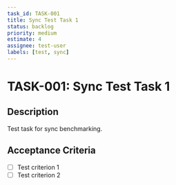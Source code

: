 ```yaml
---
task_id: TASK-001
title: Sync Test Task 1
status: backlog
priority: medium
estimate: 4
assignee: test-user
labels: [test, sync]
---
```


# TASK-001: Sync Test Task 1

## Description
Test task for sync benchmarking.

## Acceptance Criteria
- [ ] Test criterion 1
- [ ] Test criterion 2
